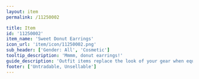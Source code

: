 ```yaml
---
layout: item
permalink: /11250002

title: Item
id: '11250002'
item_name: 'Sweet Donut Earrings'
icon_url: 'item/icon/11250002.png'
sub_header: ['Gender: All', 'Cosmetic']
tooltip_description: 'Mmmm, donut earrings!'
guide_description: 'Outfit items replace the look of your gear when equipped.'
footer: ['Untradable, Unsellable']
---
```

